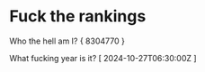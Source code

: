 # Fuck the rankings

Who the hell am I?
{ 8304770 }

What fucking year is it?
[ 2024-10-27T06:30:00Z ]
